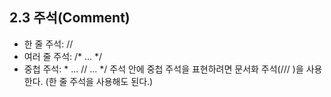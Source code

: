 ## 2.3 주석(Comment)
- 한 줄 주석: //
- 여러 줄 주석: /* ... */
- 중첩 주석: \* ... // ... */
주석 안에 중첩 주석을 표현하려면 문서화 주석(/// )을 사용한다. (한 줄 주석을 사용해도 된다.)
